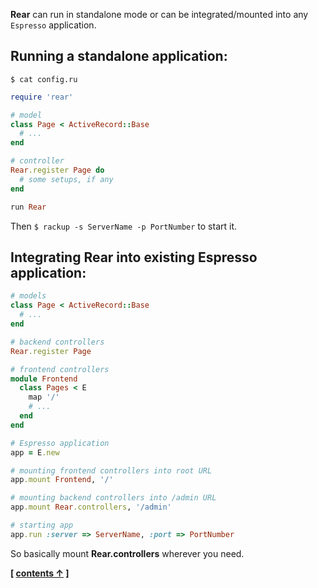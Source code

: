 
**Rear** can run in standalone mode or can be integrated/mounted into any `Espresso` application.

## Running a standalone application:

`$ cat config.ru`
```ruby
require 'rear'

# model
class Page < ActiveRecord::Base
  # ...
end

# controller
Rear.register Page do
  # some setups, if any
end

run Rear
```

Then `$ rackup -s ServerName -p PortNumber` to start it.


## Integrating Rear into existing Espresso application:

```ruby
# models
class Page < ActiveRecord::Base
  # ...
end

# backend controllers
Rear.register Page

# frontend controllers
module Frontend
  class Pages < E
    map '/'
    # ...
  end
end

# Espresso application
app = E.new

# mounting frontend controllers into root URL
app.mount Frontend, '/'

# mounting backend controllers into /admin URL
app.mount Rear.controllers, '/admin'

# starting app
app.run :server => ServerName, :port => PortNumber
```

So basically mount **Rear.controllers** wherever you need.


**[ [contents &uarr;](https://github.com/espresso/rear#tutorial) ]**

